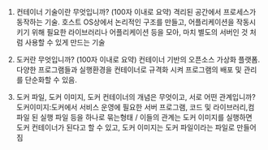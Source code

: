 1.	컨테이너 기술이란 무엇입니까? (100자 이내로 요약)
	격리된 공간에서 프로세스가 동작하는 기술. 호스트 OS상에서 논리적인 구조를 만들고, 어플리케이션을 작동시키기 위해 필요한 라이브러리나 어플리케이션 등을 모아, 마치 별도의 서버인 것 처럼 사용할 수 있게 만드는 기술

2.	도커란 무엇입니까? (100자 이내로 요약)
	컨테이너 기반의 오픈소스 가상화 플랫폼. 다양한 프로그램들과 실행환경을 컨테이너로 규격화 시켜 프로그램의 배포 및 관리를 단순화할 수 있음.

3.	도커 파일, 도커 이미지, 도커 컨테이너의 개념은 무엇이고, 서로 어떤 관계입니까?
	도커이미지:도커에서 서비스 운영에 필요한 서버 프로그램, 코드 및 라이브러리,컴파일 된 실행 파일 등을 하나로 묶는형태 / 이들의 관계는 도커 이미지를 실행하면 도커 컨테이너가 된다고 할 수 있고, 도커 이미지는 도커 파일이라는 파일로 만들어짐